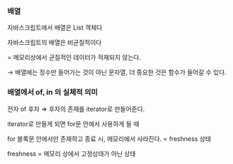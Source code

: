 ### 배열

자바스크립트에서 배열은 List 객체다

자바스크립트의 배열은 비균질적이다 

= 메모리상에서 균질적인 데이터가 적재되지 않는다.

→ 배열에는 정수만 들어가는 것이 아닌 문자열, 더 중요한 것은 함수가 들어갈 수 있다.

### 배열에서 of, in 의 실체적 의미

전자 of 후자 ⇒ 후자의 존재를 iterator로 만들어준다.

iterator로 만들게 되면 for문 안에서 사용하게 될 때

for 블록문 안에서만 존재하고 종료 시, 메모리에서 사라진다. = freshness 상태

freshness = 메모리 상에서 고정상태가 아닌 상태
